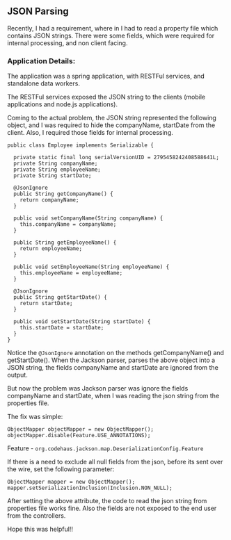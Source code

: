 JSON Parsing
---

Recently, I had a requirement, where in I had to read a property file which contains JSON strings.
There were some fields, which were required for internal processing, and non client facing.

### Application Details:
The application was a spring application, with RESTFul services, and standalone data workers.

The RESTFul services exposed the JSON string to the clients (mobile applications and node.js applications).

Coming to the actual problem, the JSON string represented the following object, and I was required to hide the companyName, startDate from the client. Also, I required those fields for internal processing.

```
public class Employee implements Serializable {

  private static final long serialVersionUID = 2795458242408588641L;
  private String companyName;
  private String employeeName;
  private String startDate;

  @JsonIgnore
  public String getCompanyName() {
    return companyName;
  }

  public void setCompanyName(String companyName) {
    this.companyName = companyName;
  }

  public String getEmployeeName() {
    return employeeName;
  }

  public void setEmployeeName(String employeeName) {
    this.employeeName = employeeName;
  }

  @JsonIgnore
  public String getStartDate() {
    return startDate;
  }

  public void setStartDate(String startDate) {
    this.startDate = startDate;
  }
}
```

Notice the `@JsonIgnore` annotation on the methods getCompanyName() and getStartDate().
When the Jackson parser, parses the above object into a JSON string, the fields companyName and startDate are ignored from the output.

But now the problem was Jackson parser was ignore the fields companyName and startDate, when I was reading the json string from the properties file.

The fix was simple:
```
ObjectMapper objectMapper = new ObjectMapper();
objectMapper.disable(Feature.USE_ANNOTATIONS);
```

Feature - `org.codehaus.jackson.map.DeserializationConfig.Feature`

If there is a need to exclude all null fields from the json, before its sent over the wire, set the following parameter:

```
ObjectMapper mapper = new ObjectMapper();
mapper.setSerializationInclusion(Inclusion.NON_NULL);
```

After setting the above attribute, the code to read the json string from properties file works fine.
Also the fields are not exposed to the end user from the controllers.

Hope this was helpful!!
